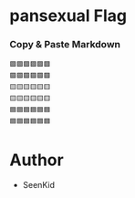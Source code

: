 ﻿# pansexual Flag

### Copy & Paste Markdown

```
🟪🟪🟪🟪🟪🟪
🟪🟪🟪🟪🟪🟪
🟨🟨🟨🟨🟨🟨
🟨🟨🟨🟨🟨🟨
🟦🟦🟦🟦🟦🟦
🟦🟦🟦🟦🟦🟦
```

# Author

- SeenKid
